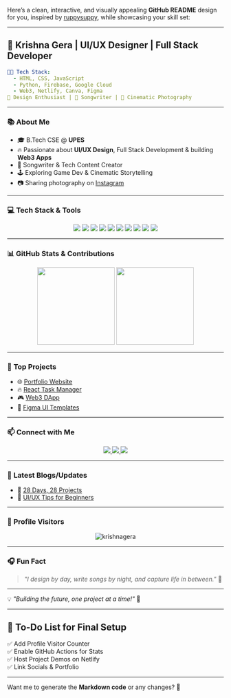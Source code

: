 Here’s a clean, interactive, and visually appealing **GitHub README** design for you, inspired by [ruppysuppy](https://github.com/ruppysuppy), while showcasing your skill set:

---

## 🚀 **Krishna Gera | UI/UX Designer | Full Stack Developer**

```yaml
🧑‍💻 Tech Stack:
  - HTML, CSS, JavaScript
  - Python, Firebase, Google Cloud
  - Web3, Netlify, Canva, Figma
🎨 Design Enthusiast | 🎵 Songwriter | 📸 Cinematic Photography
```

---

### 📚 **About Me**

- 🎓 B.Tech CSE @ **UPES**
- 🔥 Passionate about **UI/UX Design**, Full Stack Development & building **Web3 Apps**
- 📝 Songwriter & Tech Content Creator
- 🕹️ Exploring Game Dev & Cinematic Storytelling
- 📷 Sharing photography on [Instagram](https://www.instagram.com/your_username)

---

### 💻 **Tech Stack & Tools**

<p align="center">
  <img src="https://img.shields.io/badge/-HTML5-E34F26?logo=html5&logoColor=white" />
  <img src="https://img.shields.io/badge/-CSS3-1572B6?logo=css3&logoColor=white" />
  <img src="https://img.shields.io/badge/-JavaScript-F7DF1E?logo=javascript&logoColor=black" />
  <img src="https://img.shields.io/badge/-Python-3776AB?logo=python&logoColor=white" />
  <img src="https://img.shields.io/badge/-Figma-F24E1E?logo=figma&logoColor=white" />
  <img src="https://img.shields.io/badge/-Canva-00C4CC?logo=canva&logoColor=white" />
  <img src="https://img.shields.io/badge/-Firebase-FFCA28?logo=firebase&logoColor=black" />
  <img src="https://img.shields.io/badge/-Netlify-00C7B7?logo=netlify&logoColor=white" />
  <img src="https://img.shields.io/badge/-Google%20Cloud-4285F4?logo=googlecloud&logoColor=white" />
  <img src="https://img.shields.io/badge/-Web3-12100E?logo=ethereum&logoColor=white" />
</p>

---

### 📊 **GitHub Stats & Contributions**

<p align="center">
  <img src="https://github-readme-stats.vercel.app/api?username=krishnagera&show_icons=true&theme=radical" height="180" />
  <img src="https://github-readme-streak-stats.herokuapp.com/?user=krishnagera&theme=radical" height="180" />
</p>

---

### 🚩 **Top Projects**

- 🌐 [Portfolio Website](https://github.com/krishnagera/portfolio)
- 🔥 [React Task Manager](https://github.com/krishnagera/task-manager)
- 🎮 [Web3 DApp](https://github.com/krishnagera/web3-dapp)
- 🎨 [Figma UI Templates](https://github.com/krishnagera/figma-ui)

---

### 📫 **Connect with Me**

<p align="center">
  <a href="https://www.linkedin.com/in/krishnagera/">
    <img src="https://img.shields.io/badge/-LinkedIn-0077B5?logo=linkedin&logoColor=white" />
  </a>
  <a href="https://www.instagram.com/your_username/">
    <img src="https://img.shields.io/badge/-Instagram-E4405F?logo=instagram&logoColor=white" />
  </a>
  <a href="mailto:krishnagera@gmail.com">
    <img src="https://img.shields.io/badge/-Gmail-D14836?logo=gmail&logoColor=white" />
  </a>
</p>

---

### 📝 **Latest Blogs/Updates**

- 🔗 [28 Days, 28 Projects](https://github.com/krishnagera/28-days-28-projects)
- 📢 [UI/UX Tips for Beginners](https://krishnagera.medium.com)

---

### 🎯 **Profile Visitors**

<p align="center">
  <img src="https://komarev.com/ghpvc/?username=krishnagera&label=Profile%20Views&color=0e75b6&style=flat" alt="krishnagera" />
</p>

---

### 🎧 **Fun Fact**

> _"I design by day, write songs by night, and capture life in between."_ 🎥

---

💡 *"Building the future, one project at a time!"* 🚀

---

## 📄 **To-Do List for Final Setup**

✅ Add Profile Visitor Counter  
✅ Enable GitHub Actions for Stats  
✅ Host Project Demos on Netlify  
✅ Link Socials & Portfolio  

---

Want me to generate the **Markdown code** or any changes? 🤔
